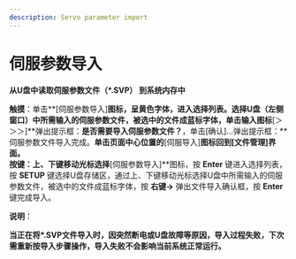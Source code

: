 ```yaml
---
description: Servo parameter import
---
```


# 伺服参数导入

**从U盘中读取伺服参数文件（\*.SVP） 到系统内存中**

**触摸**：单击**\[伺服参数导入\]**图标，呈黄色字体，进入选择列表。选择U盘（左侧窗口）中所需输入的伺服参数文件，被选中的文件成蓝标字体，单击输入图标**\[＞＞＞\]**弹出提示框：**是否需要导入伺服参数文件？**，单击\[确认\]...弹出提示框：**伺服参数文件导入完成。**单击页面中心位置的**\[伺服导入\]**图标回到\[文件管理\]界面。  
**按键**：上、下键移动光标选择**\[伺服参数导入\]**图标，按 **Enter** 键进入选择列表，按 **SETUP** 键选择U盘存储区，通过上、下键移动光标选择U盘中所需输入的伺服参数文件，被选中的文件成蓝标字体，按 **右键→** 弹出文件导入确认框，按 **Enter** 键完成导入。

**说明**：

**当正在将\*.SVP文件导入时，因突然断电或U盘故障等原因，导入过程失败，下次需重新按导入步骤操作，导入失败不会影响当前系统正常运行。**

